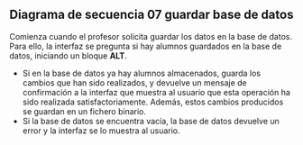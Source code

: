## Diagrama de secuencia 07 guardar base de datos

Comienza cuando el profesor solicita guardar los datos en la base de datos. Para ello, la interfaz se pregunta si hay alumnos guardados en la base de datos, iniciando un bloque **ALT**.
* Si en la base de datos ya hay alumnos almacenados, guarda los cambios que han sido realizados, y devuelve un mensaje de confirmación a la interfaz que muestra al usuario que esta operación ha sido realizada satisfactoriamente. Además, estos cambios producidos se guardan en un fichero binario.
* Si la base de datos se encuentra vacía, la base de datos devuelve un error y la interfaz se lo muestra al usuario.
